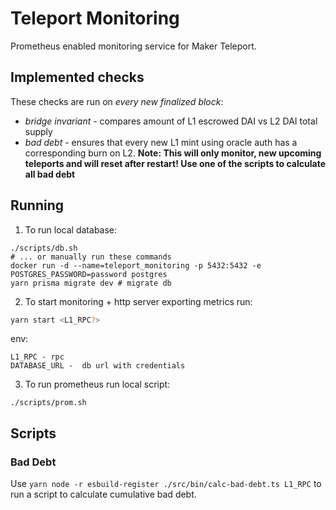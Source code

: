 # Teleport Monitoring

Prometheus enabled monitoring service for Maker Teleport.

## Implemented checks

These checks are run on _every new finalized block_:

- _bridge invariant_ - compares amount of L1 escrowed DAI vs L2 DAI total supply
- _bad debt_ - ensures that every new L1 mint using oracle auth has a corresponding burn on L2. **Note: This will only
  monitor, new upcoming teleports and will reset after restart! Use one of the scripts to calculate all bad debt**

## Running

1. To run local database:

```
./scripts/db.sh
# ... or manually run these commands
docker run -d --name=teleport_monitoring -p 5432:5432 -e POSTGRES_PASSWORD=password postgres
yarn prisma migrate dev # migrate db
```

2. To start monitoring + http server exporting metrics run:

```sh
yarn start <L1_RPC?>
```

env:

```
L1_RPC - rpc
DATABASE_URL -  db url with credentials
```

3. To run prometheus run local script:

```
./scripts/prom.sh
```

## Scripts

### Bad Debt

Use `yarn node -r esbuild-register ./src/bin/calc-bad-debt.ts L1_RPC` to run a script to calculate cumulative bad debt.
